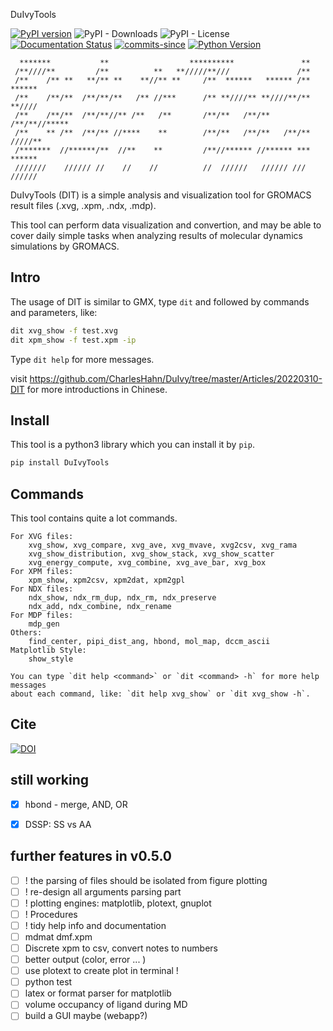 DuIvyTools

[![PyPI version](https://badge.fury.io/py/DuIvyTools.svg)](https://badge.fury.io/py/DuIvyTools)
![PyPI - Downloads](https://img.shields.io/pypi/dm/DuIvyTools)
![PyPI - License](https://img.shields.io/pypi/l/DuIvyTools)
[![Documentation Status](https://readthedocs.org/projects/duivytools/badge/?version=latest)](https://duivytools.readthedocs.io/zh_CN/latest/?badge=latest)
[![commits-since](https://img.shields.io/github/commits-since/CharlesHahn/DuIvyTools/v0.4.7.svg)](https://github.com/CharlesHahn/DuIvyTools/compare/v0.4.7...master)
[![Python Version](https://img.shields.io/pypi/pyversions/DuIvyTools.svg)](https://pypi.org/project/DuIvyTools)

```
  *******           **                  **********               **
 /**////**         /**          **   **/////**///               /**
 /**    /** **   **/** **    **//** **     /**  ******   ****** /**  ******
 /**    /**/**  /**/**/**   /** //***      /** **////** **////**/** **//// 
 /**    /**/**  /**/**//** /**   /**       /**/**   /**/**   /**/**//***** 
 /**    ** /**  /**/** //****    **        /**/**   /**/**   /**/** /////**
 /*******  //******/**  //**    **         /**//****** //****** *** ****** 
 ///////    ////// //    //    //          //  //////   ////// /// //////
```

DuIvyTools (DIT) is a simple analysis and visualization tool for GROMACS result
files (.xvg, .xpm, .ndx, .mdp). 

This tool can perform data visualization and convertion, and may be able to 
cover daily simple tasks when analyzing results of molecular dynamics 
simulations by GROMACS. 

## Intro

The usage of DIT is similar to GMX, type `dit` and followed by commands and 
parameters, like:

```bash
dit xvg_show -f test.xvg
dit xpm_show -f test.xpm -ip
```

Type `dit help` for more messages.

visit https://github.com/CharlesHahn/DuIvy/tree/master/Articles/20220310-DIT 
for more introductions in Chinese.


## Install

This tool is a python3 library which you can install it by `pip`.

```bash
pip install DuIvyTools
```

## Commands

This tool contains quite a lot commands.

```
For XVG files:
    xvg_show, xvg_compare, xvg_ave, xvg_mvave, xvg2csv, xvg_rama
    xvg_show_distribution, xvg_show_stack, xvg_show_scatter
    xvg_energy_compute, xvg_combine, xvg_ave_bar, xvg_box
For XPM files:
    xpm_show, xpm2csv, xpm2dat, xpm2gpl
For NDX files:
    ndx_show, ndx_rm_dup, ndx_rm, ndx_preserve
    ndx_add, ndx_combine, ndx_rename
For MDP files:
    mdp_gen
Others:
    find_center, pipi_dist_ang, hbond, mol_map, dccm_ascii
Matplotlib Style:
    show_style

You can type `dit help <command>` or `dit <command> -h` for more help messages 
about each command, like: `dit help xvg_show` or `dit xvg_show -h`. 
```


## Cite 

[![DOI](https://zenodo.org/badge/DOI/10.5281/zenodo.7261532.svg)](https://doi.org/10.5281/zenodo.7261532)

## still working

- [x] hbond - merge, AND, OR
- [x] DSSP: SS vs AA


## further features in v0.5.0

- [ ] ! the parsing of files should be isolated from figure plotting
- [ ] ! re-design all arguments parsing part
- [ ] ! plotting engines: matplotlib, plotext, gnuplot
- [ ] ! Procedures
- [ ] ! tidy help info and documentation
- [ ] mdmat dmf.xpm
- [ ] Discrete xpm to csv, convert notes to numbers
- [ ] better output (color, error ... )
- [ ] use plotext to create plot in terminal !
- [ ] python test
- [ ] latex or format parser for matplotlib
- [ ] volume occupancy of ligand during MD
- [ ] build a GUI maybe (webapp?)